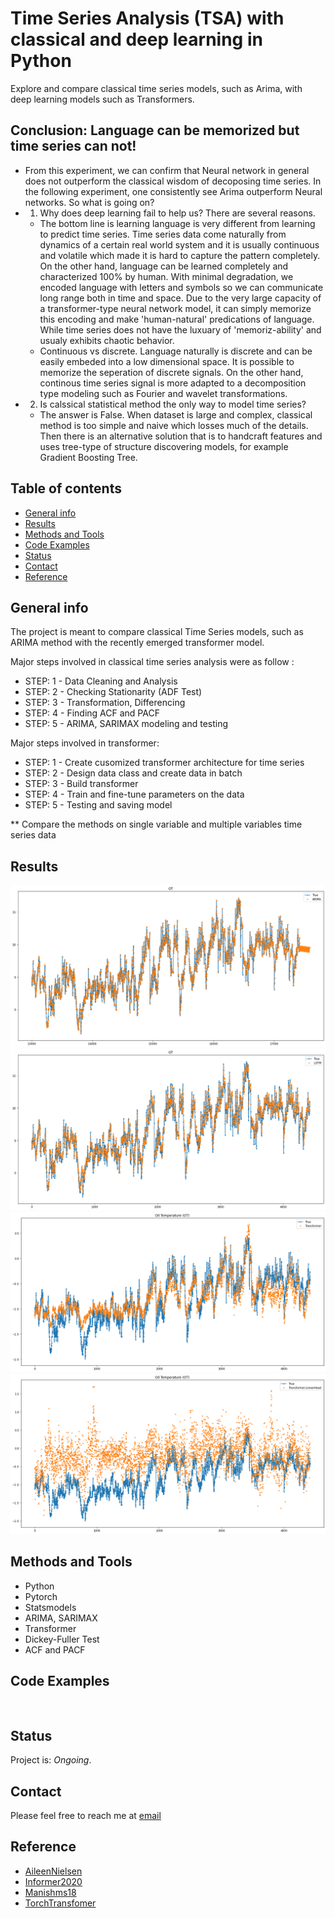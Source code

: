 # Time Series Analysis (TSA) with classical and deep learning in Python 
Explore and compare classical time series models, such as Arima, with deep learning models such as Transformers.

## Conclusion: Language can be memorized but time series can not!
* From this experiment, we can confirm that Neural network in general does not outperform the classical wisdom of decoposing time series. In the following experiment, one consistently see Arima outperform Neural networks. So what is going on?
* 1. Why does deep learning fail to help us? There are several reasons.
    * The bottom line is learning language is very different from learning to predict time series. Time series data come naturally from dynamics of a certain real world system and it is usually continuous and volatile which made it is hard to capture the pattern completely. On the other hand, language can be learned completely and characterized 100% by human. With minimal degradation, we encoded language with letters and symbols so we can communicate long range both in time and space. Due to the very large capacity of a transformer-type neural network model, it can simply memorize this encoding and make 'human-natural' predications of language. While time series does not have the luxuary of 'memoriz-ability' and usualy exhibits chaotic behavior.
    * Continuous vs discrete. Language naturally is discrete and can be easily embeded into a low dimensional space. It is possible to memorize the seperation of discrete signals. On the other hand, continous time series signal is more adapted to a decomposition type modeling such as Fourier and wavelet transformations.
* 2. Is calssical statistical method the only way to model time series?
    * The answer is False. When dataset is large and complex, classical method is too simple and naive which losses much of the details. Then there is an alternative solution that is to handcraft features and uses tree-type of structure discovering models, for example Gradient Boosting Tree.

   
## Table of contents

* [General info](#general-info)
* [Results](#results)
* [Methods and Tools](#methods-and-tools)
* [Code Examples](#code-examples)
* [Status](#status)
* [Contact](#contact)
* [Reference](#reference)

## General info

The project is meant to compare classical Time Series models, such as ARIMA method with the recently emerged transformer model.

Major steps involved in classical time series analysis were as follow :                                 
* STEP: 1 - Data Cleaning and Analysis
* STEP: 2 - Checking Stationarity (ADF Test) 
* STEP: 3 - Transformation, Differencing  
* STEP: 4 - Finding ACF and PACF
* STEP: 5 - ARIMA, SARIMAX modeling and testing

Major steps involved in transformer: 
* STEP: 1 - Create cusomized transformer architecture for time series
* STEP: 2 - Design data class and create data in batch
* STEP: 3 - Build transformer 
* STEP: 4 - Train and fine-tune parameters on the data
* STEP: 5 - Testing and saving model

** Compare the methods on single variable and multiple variables time series data

## Results

![Arima](./ET_Arima.png 'ET_Arima')
![LSTM](./ET_LSTM.png 'ET_LSTM')
![Transformer](./ET_Transformer.png 'ET_Transformer')
![Transformer with linear head](./ET_Transformer_LH.png 'ET_Transformer with linear head')


## Methods and Tools
* Python 
* Pytorch
* Statsmodels
* ARIMA, SARIMAX
* Transformer
* Dickey-Fuller Test
* ACF and PACF


## Code Examples

````


````

## Status
Project is: _Ongoing_.

## Contact
Please feel free to reach me at 
<a href="mailto:jt.duan@gatech.edu">email</a> 


## Reference
* [AileenNielsen](https://github.com/AileenNielsen/TimeSeriesAnalysisWithPython)
* [Informer2020](https://github.com/zhouhaoyi/Informer2020)
* [Manishms18](https://github.com/Manishms18/Air-Passengers-Time-Series-Analysis) 
* [TorchTransfomer](https://github.com/pytorch/pytorch/blob/master/torch/nn/modules/transformer.py)
